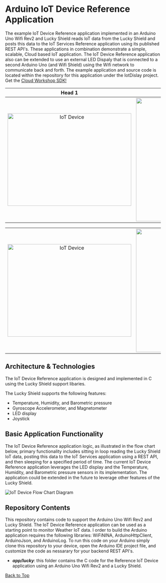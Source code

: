 **Arduino IoT Device Reference Application**
==================
The example IoT Device Reference application implemented in an Arduino Uno Wifi Rev2 and Lucky Shield reads IoT data from the 
Lucky Shield and posts this data to the IoT Services Reference application using its published REST API's. These applications in combination demonstrate a simple, scalable, Cloud based IoT application. The IoT Device Reference application also can be extended to use an external LED Dispaly that is connected to a second Arduino Uno (and Wifi Shield) using the Wifi network to communicate back and forth. The example application and source code is located within the repository for this application under the IotDislay project. Get the [Cloud Workshop SDK!](https://github.com/markreha/cloudworkshop/blob/master/README.md)

| Head 1 | Head 2 |
|:--------:|:------:|
| <img src="https://github.com/markreha/cloudworkshop/blob/master/sdk/docs/architecture/images/iotdevice1.png" alt="IoT Device" width="400" height="300" />      | <img src="https://github.com/markreha/cloudworkshop/blob/master/sdk/docs/architecture/images/iotdevice2.png" alt="IoT Device" width="300" height="400"/>      |

<table align="center">
	<tr>
		<td align="center">
	<img src="https://github.com/markreha/cloudworkshop/blob/master/sdk/docs/architecture/images/iotdevice1.png" alt="IoT Device" width="400" height="300" />
		</td>
		<td align="center">
<img src="https://github.com/markreha/cloudworkshop/blob/master/sdk/docs/architecture/images/iotdevice2.png" alt="IoT Device" width="300" height="400"/>
		</td>
	</tr>
</table>


Architecture & Technologies
--------
 The IoT Device Reference application is designed and implemented in C using the Lucky Shield support libaries. 

The Lucky Shield supports the following features:

 - Temperature, Humidity, and Barometric pressure 
 - Gyroscope Accelerometer, and Magnetometer
 - LED display 
 - Joystick 
 
Basic Application Functionality
--------
The IoT Device Reference application logic, as illustrated in the flow chart below, primary functionality includes sitting in loop reading the Lucky Shield IoT data, posting this data to the IoT Services application using a REST API, and then sleeping for a specified period of time. The current IoT Device Reference application leverages the LED display and the Temperature, Humidity, and Barometric pressure sensors in its implementation. The application could be extended in the future to leverage other features of the Lucky Shield.

![IoT Device Flow Chart Diagram](https://github.com/markreha/cloudworkshop/blob/master/sdk/docs/architecture/images/iotflowchart1.png)

Repository Contents
----------
This repository contains code to support the Arduino Uno Wifi Rev2 and Lucky Shield. The IoT Device Reference application can be used as a starting point to monitor Weather IoT data. I order to build the Arduino application requires the following libraries: WiFiNINA, ArduinoHttpClient, ArduinoJson, and ArduinoLog. To run this code on your Arduino simply clone this repository to your device, open the Arduino IDE project file, and customize the code as nessarary for your backend REST API's.

 - ***app/lucky***: this folder contains the C code for the Reference IoT Device application using an Arduino Uno Wifi Rev2 and a Lucky Shield.

[Back to Top](#iot-device-reference-application)
